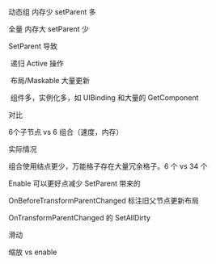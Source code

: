 

动态组 内存少 setParent 多

全量 内存大 setParent 少



SetParent 导致

​	递归 Active 操作

​	布局/Maskable 大量更新

​	组件多，实例化多，如 UIBinding 和大量的 GetComponent



对比

6个子节点 vs 6 组合（速度，内存）





实际情况

组合使用结点更少，万能格子存在大量冗余格子。6 个 vs 34 个

 

Enable 可以更好点减少 SetParent 带来的 

OnBeforeTransformParentChanged 标注旧父节点更新布局


OnTransformParentChanged 的 SetAllDirty





滑动

缩放 vs enable

​	

